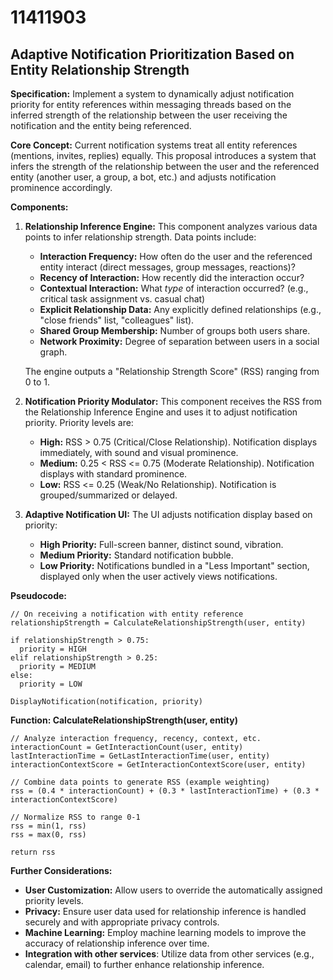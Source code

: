 # 11411903

## Adaptive Notification Prioritization Based on Entity Relationship Strength

**Specification:** Implement a system to dynamically adjust notification priority for entity references within messaging threads based on the inferred strength of the relationship between the user receiving the notification and the entity being referenced.

**Core Concept:**  Current notification systems treat all entity references (mentions, invites, replies) equally. This proposal introduces a system that infers the strength of the relationship between the user and the referenced entity (another user, a group, a bot, etc.) and adjusts notification prominence accordingly.

**Components:**

1.  **Relationship Inference Engine:**  This component analyzes various data points to infer relationship strength. Data points include:
    *   **Interaction Frequency:** How often do the user and the referenced entity interact (direct messages, group messages, reactions)?
    *   **Recency of Interaction:** How recently did the interaction occur?
    *   **Contextual Interaction:** What *type* of interaction occurred? (e.g., critical task assignment vs. casual chat)
    *   **Explicit Relationship Data:**  Any explicitly defined relationships (e.g., "close friends" list, "colleagues" list).
    *   **Shared Group Membership:** Number of groups both users share.
    *   **Network Proximity:**  Degree of separation between users in a social graph.

    The engine outputs a "Relationship Strength Score" (RSS) ranging from 0 to 1.

2.  **Notification Priority Modulator:**  This component receives the RSS from the Relationship Inference Engine and uses it to adjust notification priority.  Priority levels are:
    *   **High:**  RSS > 0.75 (Critical/Close Relationship). Notification displays immediately, with sound and visual prominence.
    *   **Medium:** 0.25 < RSS <= 0.75 (Moderate Relationship). Notification displays with standard prominence.
    *   **Low:** RSS <= 0.25 (Weak/No Relationship). Notification is grouped/summarized or delayed.

3.  **Adaptive Notification UI:**  The UI adjusts notification display based on priority:
    *   **High Priority:**  Full-screen banner, distinct sound, vibration.
    *   **Medium Priority:** Standard notification bubble.
    *   **Low Priority:**  Notifications bundled in a "Less Important" section, displayed only when the user actively views notifications.

**Pseudocode:**

```
// On receiving a notification with entity reference
relationshipStrength = CalculateRelationshipStrength(user, entity)

if relationshipStrength > 0.75:
  priority = HIGH
elif relationshipStrength > 0.25:
  priority = MEDIUM
else:
  priority = LOW

DisplayNotification(notification, priority)
```

**Function: CalculateRelationshipStrength(user, entity)**

```
// Analyze interaction frequency, recency, context, etc.
interactionCount = GetInteractionCount(user, entity)
lastInteractionTime = GetLastInteractionTime(user, entity)
interactionContextScore = GetInteractionContextScore(user, entity)

// Combine data points to generate RSS (example weighting)
rss = (0.4 * interactionCount) + (0.3 * lastInteractionTime) + (0.3 * interactionContextScore)

// Normalize RSS to range 0-1
rss = min(1, rss)
rss = max(0, rss)

return rss
```

**Further Considerations:**

*   **User Customization:** Allow users to override the automatically assigned priority levels.
*   **Privacy:** Ensure user data used for relationship inference is handled securely and with appropriate privacy controls.
*   **Machine Learning:** Employ machine learning models to improve the accuracy of relationship inference over time.
*   **Integration with other services**: Utilize data from other services (e.g., calendar, email) to further enhance relationship inference.